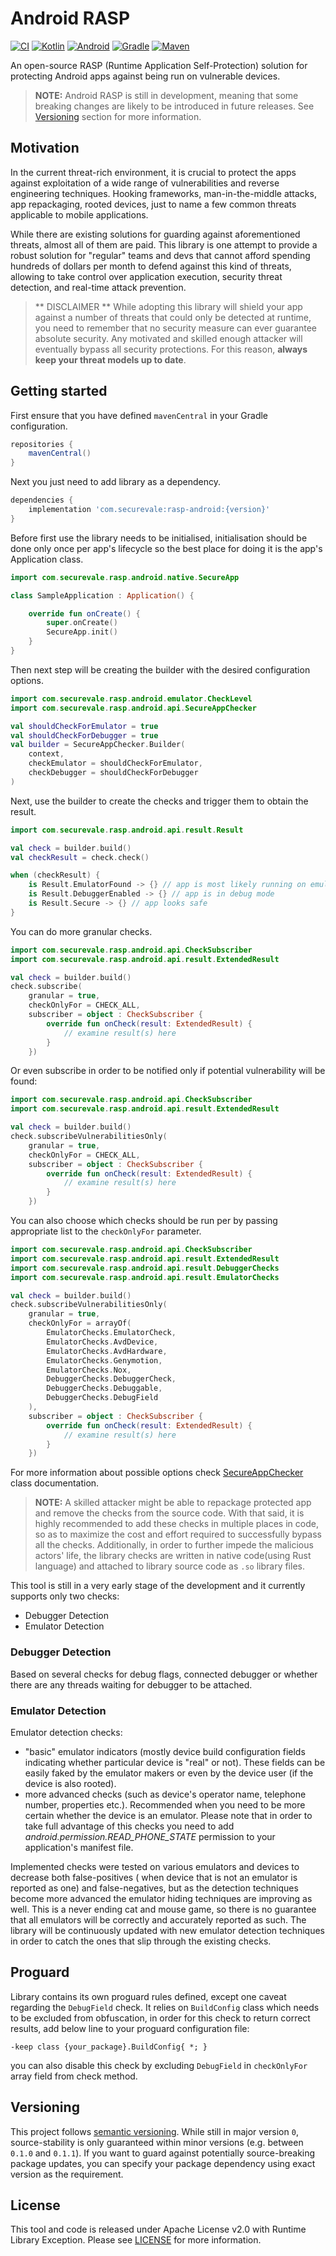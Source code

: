 # Android RASP

[![CI](https://github.com/securevale/android-rasp/actions/workflows/ci.yml/badge.svg)](https://github.com/securevale/android-rasp/actions/workflows/ci.yml)
[![Kotlin](https://img.shields.io/badge/kotlin-1.8.20-blue)](https://kotlinlang.org/docs/whatsnew1820.html)
[![Android](https://img.shields.io/badge/androidSDK-33-brightgreen)](https://developer.android.com/about/versions/13)
[![Gradle](https://img.shields.io/badge/gradle-8.1.0-green)](https://docs.gradle.org/8.1/release-notes.html)
[![Maven](https://maven-badges.herokuapp.com/maven-central/com.securevale/rasp-android/badge.svg)](https://search.maven.org/artifact/com.securevale/rasp-android)

An open-source RASP (Runtime Application Self-Protection) solution for protecting Android apps
against being run on vulnerable devices.

> **NOTE:** Android RASP is still in development, meaning that some breaking changes are likely to
> be introduced in future releases.
> See [Versioning](#versioning) section for more information.

## Motivation

In the current threat-rich environment, it is crucial to protect the apps against exploitation of a
wide range of vulnerabilities and reverse engineering techniques. Hooking frameworks,
man-in-the-middle attacks, app repackaging, rooted devices, just to name a few common threats
applicable to mobile applications.

While there are existing solutions for guarding against aforementioned threats, almost all of them
are paid. This library is one attempt to provide a robust solution for "regular" teams and devs that
cannot afford spending hundreds of dollars per month to defend against this kind of threats,
allowing to take control over application execution, security threat detection, and real-time attack
prevention.

> ** DISCLAIMER **
> While adopting this library will shield your app against a number of threats that could only be
> detected at runtime, you need to remember that no security measure can ever guarantee absolute
> security. Any motivated and skilled enough attacker will eventually bypass all security
> protections.
> For this reason, **always keep your threat models up to date**.

## Getting started

First ensure that you have defined `mavenCentral` in your Gradle configuration.

```groovy
repositories {
    mavenCentral()
}
```

Next you just need to add library as a dependency.

```groovy
dependencies {
    implementation 'com.securevale:rasp-android:{version}'
}
```

Before first use the library needs to be initialised, initialisation should be done only once per
app's lifecycle so the best place for doing it is the app's Application class.

```kotlin
import com.securevale.rasp.android.native.SecureApp

class SampleApplication : Application() {

    override fun onCreate() {
        super.onCreate()
        SecureApp.init()
    }
}
```

Then next step will be creating the builder with the desired configuration options.

```kotlin
import com.securevale.rasp.android.emulator.CheckLevel
import com.securevale.rasp.android.api.SecureAppChecker

val shouldCheckForEmulator = true
val shouldCheckForDebugger = true
val builder = SecureAppChecker.Builder(
    context,
    checkEmulator = shouldCheckForEmulator,
    checkDebugger = shouldCheckForDebugger
)
```

Next, use the builder to create the checks and trigger them to obtain the result.

```kotlin
import com.securevale.rasp.android.api.result.Result

val check = builder.build()
val checkResult = check.check()

when (checkResult) {
    is Result.EmulatorFound -> {} // app is most likely running on emulator
    is Result.DebuggerEnabled -> {} // app is in debug mode
    is Result.Secure -> {} // app looks safe
}
```

You can do more granular checks.

```kotlin
import com.securevale.rasp.android.api.CheckSubscriber
import com.securevale.rasp.android.api.result.ExtendedResult

val check = builder.build()
check.subscribe(
    granular = true,
    checkOnlyFor = CHECK_ALL,
    subscriber = object : CheckSubscriber {
        override fun onCheck(result: ExtendedResult) {
            // examine result(s) here
        }
    })
```

Or even subscribe in order to be notified only if potential vulnerability will be found:

```kotlin
import com.securevale.rasp.android.api.CheckSubscriber
import com.securevale.rasp.android.api.result.ExtendedResult

val check = builder.build()
check.subscribeVulnerabilitiesOnly(
    granular = true,
    checkOnlyFor = CHECK_ALL,
    subscriber = object : CheckSubscriber {
        override fun onCheck(result: ExtendedResult) {
            // examine result(s) here
        }
    })
```

You can also choose which checks should be run per by passing appropriate list to
the `checkOnlyFor` parameter.

```kotlin
import com.securevale.rasp.android.api.CheckSubscriber
import com.securevale.rasp.android.api.result.ExtendedResult
import com.securevale.rasp.android.api.result.DebuggerChecks
import com.securevale.rasp.android.api.result.EmulatorChecks

val check = builder.build()
check.subscribeVulnerabilitiesOnly(
    granular = true,
    checkOnlyFor = arrayOf(
        EmulatorChecks.EmulatorCheck,
        EmulatorChecks.AvdDevice,
        EmulatorChecks.AvdHardware,
        EmulatorChecks.Genymotion,
        EmulatorChecks.Nox,
        DebuggerChecks.DebuggerCheck,
        DebuggerChecks.Debuggable,
        DebuggerChecks.DebugField
    ),
    subscriber = object : CheckSubscriber {
        override fun onCheck(result: ExtendedResult) {
            // examine result(s) here
        }
    })
```

For more information about possible options check
[SecureAppChecker](https://github.com/securevale/android-rasp/blob/master/rasp/src/main/java/com/securevale/rasp/android/api/SecureAppChecker.kt)
class documentation.

> **NOTE:** A skilled attacker might be able to repackage protected app and remove the checks from
> the source code.
> With that said, it is highly recommended to add these checks in multiple places in code, so as to
> maximize the cost and effort required to successfully bypass all the checks.
> Additionally, in order to further impede the malicious actors' life, the library checks are
> written
> in native code(using Rust language) and attached to library source code as `.so` library files.

This tool is still in a very early stage of the development and it currently supports only two
checks:

- Debugger Detection
- Emulator Detection

### Debugger Detection

Based on several checks for debug flags, connected debugger or whether there are any threads waiting
for debugger to be attached.

### Emulator Detection

Emulator detection checks:

- "basic" emulator indicators (mostly device build configuration
  fields indicating whether particular device is "real" or not). These fields can be easily faked by
  the emulator makers or even by the device user (if the device is also rooted).
- more advanced checks (such as device's operator name, telephone
  number, properties etc.). Recommended when you need to be more certain whether the device is an
  emulator. Please note that in order to take full advantage of this checks you need to add
  *android.permission.READ_PHONE_STATE* permission to your application's manifest file.

Implemented checks were tested on various emulators and devices to decrease both false-positives (
when device that is not an emulator is reported as one) and false-negatives, but as the detection
techniques become more advanced the emulator hiding techniques are improving as well. This is a
never ending cat and mouse game, so there is no guarantee that all emulators will be correctly and
accurately reported as such. The library will be continuously updated with new emulator detection
techniques in order to catch the ones that slip through the existing checks.

## Proguard

Library contains its own proguard rules defined, except one caveat regarding the `DebugField`
check. It relies on `BuildConfig` class which needs to be excluded from obfuscation, in order
for this check to return correct results, add below line to your proguard configuration file:

```
-keep class {your_package}.BuildConfig{ *; }
```

you can also disable this check by excluding `DebugField` in `checkOnlyFor` array field from check method.

## Versioning

This project follows [semantic versioning](https://semver.org/). While still in major version `0`,
source-stability is only guaranteed within minor versions (e.g. between `0.1.0` and `0.1.1`). If you
want to guard against potentially source-breaking package updates, you can specify your package
dependency using exact version as the requirement.

## License

This tool and code is released under Apache License v2.0 with Runtime Library Exception. Please
see [LICENSE](LICENSE) for more information.